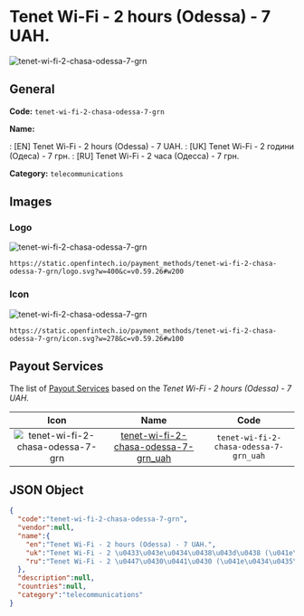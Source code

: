 
# Tenet Wi-Fi - 2 hours (Odessa) - 7 UAH. 
![tenet-wi-fi-2-chasa-odessa-7-grn](https://static.openfintech.io/payment_methods/tenet-wi-fi-2-chasa-odessa-7-grn/logo.svg?w=400&c=v0.59.26#w200)  

## General 
**Code:** `tenet-wi-fi-2-chasa-odessa-7-grn` 
 
**Name:** 
 
:	[EN] Tenet Wi-Fi - 2 hours (Odessa) - 7 UAH. 
:	[UK] Tenet Wi-Fi - 2 години (Одеса) - 7 грн. 
:	[RU] Tenet Wi-Fi - 2 часа (Одесса) - 7 грн. 
 
**Category:** `telecommunications` 
 

## Images 

### Logo 
![tenet-wi-fi-2-chasa-odessa-7-grn](https://static.openfintech.io/payment_methods/tenet-wi-fi-2-chasa-odessa-7-grn/logo.svg?w=400&c=v0.59.26#w200)  

```
https://static.openfintech.io/payment_methods/tenet-wi-fi-2-chasa-odessa-7-grn/logo.svg?w=400&c=v0.59.26#w200
```  

### Icon 
![tenet-wi-fi-2-chasa-odessa-7-grn](https://static.openfintech.io/payment_methods/tenet-wi-fi-2-chasa-odessa-7-grn/icon.svg?w=278&c=v0.59.26#w100)  

```
https://static.openfintech.io/payment_methods/tenet-wi-fi-2-chasa-odessa-7-grn/icon.svg?w=278&c=v0.59.26#w100
```  

## Payout Services 
 
The list of [Payout Services](/payout-services/) based on the _Tenet Wi-Fi - 2 hours (Odessa) - 7 UAH._ 

|Icon|Name|Code| 
|:---:|:---:|:---:| 
|![tenet-wi-fi-2-chasa-odessa-7-grn](https://static.openfintech.io/payout_methods/tenet-wi-fi-2-chasa-odessa-7-grn/icon.svg?w=278&c=v0.59.26#w40) |[tenet-wi-fi-2-chasa-odessa-7-grn_uah](/payout-services/tenet-wi-fi-2-chasa-odessa-7-grn_uah/)|`tenet-wi-fi-2-chasa-odessa-7-grn_uah`| 
 

## JSON Object 

```json
{
  "code":"tenet-wi-fi-2-chasa-odessa-7-grn",
  "vendor":null,
  "name":{
    "en":"Tenet Wi-Fi - 2 hours (Odessa) - 7 UAH.",
    "uk":"Tenet Wi-Fi - 2 \u0433\u043e\u0434\u0438\u043d\u0438 (\u041e\u0434\u0435\u0441\u0430) - 7 \u0433\u0440\u043d.",
    "ru":"Tenet Wi-Fi - 2 \u0447\u0430\u0441\u0430 (\u041e\u0434\u0435\u0441\u0441\u0430) - 7 \u0433\u0440\u043d."
  },
  "description":null,
  "countries":null,
  "category":"telecommunications"
}
```  
